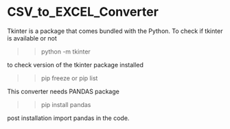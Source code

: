 # CSV_to_EXCEL_Converter

Tkinter is a package that comes bundled with the Python. 
To check if tkinter is available or not 

>> python -m tkinter

to check version of the tkinter package installed 

>> pip freeze 
or
>> pip list

This converter needs PANDAS package

>> pip install pandas

post installation import pandas in the code.
